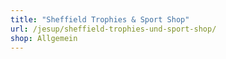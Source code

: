```yaml
---
title: "Sheffield Trophies & Sport Shop"
url: /jesup/sheffield-trophies-und-sport-shop/
shop: Allgemein
---
```

